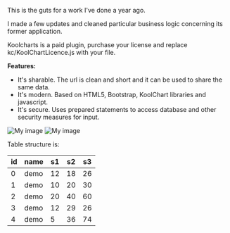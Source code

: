 This is the guts for a work I've done a year ago. 

I made a few updates and cleaned particular business logic concerning its former application.

Koolcharts is a paid plugin, purchase your license and replace kc/KoolChartLicence.js with your file.

**Features:**

* It's sharable. The url is clean and short and it can be used to share the same data.
* It's modern. Based on HTML5, Bootstrap, KoolChart libraries and javascript.
* It's secure. Uses prepared statements to access database and other security measures for input.

![My image](http://i.imgur.com/p6A23Y6.png)
![My image](http://i.imgur.com/zMsxJwP.png)


Table structure is:

id | name | s1 | s2 | s3
---|------|----|----|---
0 | demo | 12 | 18 | 26
1 | demo | 10 | 20 | 30
2 | demo | 20 | 40 | 60
3 | demo | 12 | 29 | 26
4 | demo | 5 | 36 | 74
